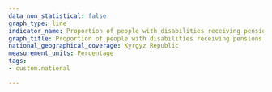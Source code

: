 ```yaml
---
data_non_statistical: false
graph_type: line
indicator_name: Proportion of people with disabilities receiving pensions Monthly Social Allowance to total population
graph_title: Proportion of people with disabilities receiving pensions Monthly Social Allowance to total population
national_geographical_coverage: Kyrgyz Republic
measurement_units: Percentage
tags:
- custom.national

---
```

